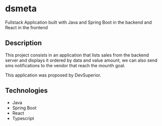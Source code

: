 # dsmeta

Fullstack Application built with Java and Spring Boot in the backend and React in the frontend

## Description

This project consists in an application that lists sales from the backend server and displays it ordered by data and value amount, we can also send sms notifications to the vendor 
that  reach the mounth goal.

This application was proposed by DevSuperior.

## Technologies

- Java
- Spring Boot
- React
- Typescript
